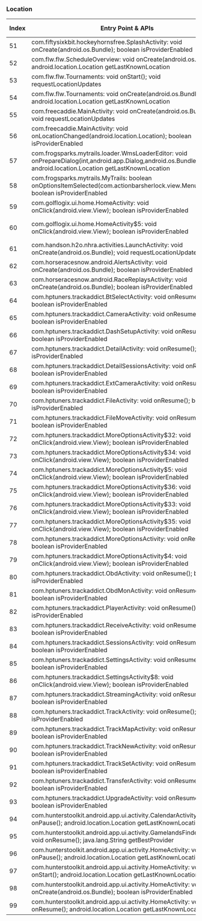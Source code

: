 ### Location
| Index | Entry Point & APIs | Screen shot | Resource id | Label |
| ------------- | ------------- | ------------- |-------------|-------------|
| 51 | com.fiftysixkbit.hockeyhornsfree.SplashActivity: void onCreate(android.os.Bundle); boolean isProviderEnabled | ![](C:\Users\hfu\Documents\COSMOS\output\py\Play_win8\Sports\com.fiftysixkbit.hockeyhornsfree\com.fiftysixkbit.hockeyhornsfree.SplashActivity.png) |  | |
| 52 | com.flw.flw.ScheduleOverview: void onCreate(android.os.Bundle); android.location.Location getLastKnownLocation | ![](C:\Users\hfu\Documents\COSMOS\output\py\Play_win8\Sports\com.flw.flw\com.flw.flw.ScheduleOverview.png) |  | |
| 53 | com.flw.flw.Tournaments: void onStart(); void requestLocationUpdates | ![](C:\Users\hfu\Documents\COSMOS\output\py\Play_win8\Sports\com.flw.flw\com.flw.flw.Tournaments.png) |  | |
| 54 | com.flw.flw.Tournaments: void onCreate(android.os.Bundle); android.location.Location getLastKnownLocation | ![](C:\Users\hfu\Documents\COSMOS\output\py\Play_win8\Sports\com.flw.flw\com.flw.flw.Tournaments.png) |  | |
| 55 | com.freecaddie.MainActivity: void onCreate(android.os.Bundle); void requestLocationUpdates | ![](C:\Users\hfu\Documents\COSMOS\output\py\Play_win8\Sports\com.freecaddie\com.freecaddie.MainActivity.png) |  | |
| 56 | com.freecaddie.MainActivity: void onLocationChanged(android.location.Location); boolean isProviderEnabled | ![](C:\Users\hfu\Documents\COSMOS\output\py\Play_win8\Sports\com.freecaddie\com.freecaddie.MainActivity.png) |  | |
| 57 | com.frogsparks.mytrails.loader.WmsLoaderEditor: void onPrepareDialog(int,android.app.Dialog,android.os.Bundle); android.location.Location getLastKnownLocation | ![](C:\Users\hfu\Documents\COSMOS\output\py\Play_win8\Sports\com.frogsparks.mytrails\com.frogsparks.mytrails.loader.WmsLoaderEditor.png) |  | |
| 58 | com.frogsparks.mytrails.MyTrails: boolean onOptionsItemSelected(com.actionbarsherlock.view.MenuItem); boolean isProviderEnabled | ![](C:\Users\hfu\Documents\COSMOS\output\py\Play_win8\Sports\com.frogsparks.mytrails\com.frogsparks.mytrails.MyTrails.png) |  | |
| 59 | com.golflogix.ui.home.HomeActivity: void onClick(android.view.View); boolean isProviderEnabled | ![](C:\Users\hfu\Documents\COSMOS\output\py\Play_win8\Sports\com.golflogix.ui\com.golflogix.ui.home.HomeActivity.png) |  | |
| 60 | com.golflogix.ui.home.HomeActivity$5: void onClick(android.view.View); boolean isProviderEnabled | ![](C:\Users\hfu\Documents\COSMOS\output\py\Play_win8\Sports\com.golflogix.ui\com.golflogix.ui.home.HomeActivity.png) | {'2131624902': <sensitive_component.SensitiveComponent.SensitiveView object at 0x091FD830>} | |
| 61 | com.handson.h2o.nhra.activities.LaunchActivity: void onCreate(android.os.Bundle); void requestLocationUpdates | ![](C:\Users\hfu\Documents\COSMOS\output\py\Play_win8\Sports\com.handson.h2o.nhra_free\com.handson.h2o.nhra.activities.LaunchActivity.png) |  | |
| 62 | com.horseracesnow.android.AlertsActivity: void onCreate(android.os.Bundle); boolean isProviderEnabled | ![](C:\Users\hfu\Documents\COSMOS\output\py\Play_win8\Sports\com.horseracesnow.android\com.horseracesnow.android.AlertsActivity.png) |  | |
| 63 | com.horseracesnow.android.RaceReplaysActivity: void onCreate(android.os.Bundle); boolean isProviderEnabled | ![](C:\Users\hfu\Documents\COSMOS\output\py\Play_win8\Sports\com.horseracesnow.android\com.horseracesnow.android.RaceReplaysActivity.png) |  | |
| 64 | com.hptuners.trackaddict.BtSelectActivity: void onResume(); boolean isProviderEnabled | ![](C:\Users\hfu\Documents\COSMOS\output\py\Play_win8\Sports\com.hptuners.trackaddict\com.hptuners.trackaddict.BtSelectActivity.png) |  | |
| 65 | com.hptuners.trackaddict.CameraActivity: void onResume(); boolean isProviderEnabled | ![](C:\Users\hfu\Documents\COSMOS\output\py\Play_win8\Sports\com.hptuners.trackaddict\com.hptuners.trackaddict.CameraActivity.png) |  | |
| 66 | com.hptuners.trackaddict.DashSetupActivity: void onResume(); boolean isProviderEnabled | ![](C:\Users\hfu\Documents\COSMOS\output\py\Play_win8\Sports\com.hptuners.trackaddict\com.hptuners.trackaddict.DashSetupActivity.png) |  | |
| 67 | com.hptuners.trackaddict.DetailActivity: void onResume(); boolean isProviderEnabled | ![](C:\Users\hfu\Documents\COSMOS\output\py\Play_win8\Sports\com.hptuners.trackaddict\com.hptuners.trackaddict.DetailActivity.png) |  | |
| 68 | com.hptuners.trackaddict.DetailSessionsActivity: void onResume(); boolean isProviderEnabled | ![](C:\Users\hfu\Documents\COSMOS\output\py\Play_win8\Sports\com.hptuners.trackaddict\com.hptuners.trackaddict.DetailSessionsActivity.png) |  | |
| 69 | com.hptuners.trackaddict.ExtCameraActivity: void onResume(); boolean isProviderEnabled | ![](C:\Users\hfu\Documents\COSMOS\output\py\Play_win8\Sports\com.hptuners.trackaddict\com.hptuners.trackaddict.ExtCameraActivity.png) |  | |
| 70 | com.hptuners.trackaddict.FileActivity: void onResume(); boolean isProviderEnabled | ![](C:\Users\hfu\Documents\COSMOS\output\py\Play_win8\Sports\com.hptuners.trackaddict\com.hptuners.trackaddict.FileActivity.png) |  | |
| 71 | com.hptuners.trackaddict.FileMoveActivity: void onResume(); boolean isProviderEnabled | ![](C:\Users\hfu\Documents\COSMOS\output\py\Play_win8\Sports\com.hptuners.trackaddict\com.hptuners.trackaddict.FileMoveActivity.png) |  | |
| 72 | com.hptuners.trackaddict.MoreOptionsActivity$32: void onClick(android.view.View); boolean isProviderEnabled | ![](C:\Users\hfu\Documents\COSMOS\output\py\Play_win8\Sports\com.hptuners.trackaddict\com.hptuners.trackaddict.MoreOptionsActivity.png) |  | |
| 73 | com.hptuners.trackaddict.MoreOptionsActivity$34: void onClick(android.view.View); boolean isProviderEnabled | ![](C:\Users\hfu\Documents\COSMOS\output\py\Play_win8\Sports\com.hptuners.trackaddict\com.hptuners.trackaddict.MoreOptionsActivity.png) |  | |
| 74 | com.hptuners.trackaddict.MoreOptionsActivity$5: void onClick(android.view.View); boolean isProviderEnabled | ![](C:\Users\hfu\Documents\COSMOS\output\py\Play_win8\Sports\com.hptuners.trackaddict\com.hptuners.trackaddict.MoreOptionsActivity.png) |  | |
| 75 | com.hptuners.trackaddict.MoreOptionsActivity$36: void onClick(android.view.View); boolean isProviderEnabled | ![](C:\Users\hfu\Documents\COSMOS\output\py\Play_win8\Sports\com.hptuners.trackaddict\com.hptuners.trackaddict.MoreOptionsActivity.png) |  | |
| 76 | com.hptuners.trackaddict.MoreOptionsActivity$33: void onClick(android.view.View); boolean isProviderEnabled | ![](C:\Users\hfu\Documents\COSMOS\output\py\Play_win8\Sports\com.hptuners.trackaddict\com.hptuners.trackaddict.MoreOptionsActivity.png) |  | |
| 77 | com.hptuners.trackaddict.MoreOptionsActivity$35: void onClick(android.view.View); boolean isProviderEnabled | ![](C:\Users\hfu\Documents\COSMOS\output\py\Play_win8\Sports\com.hptuners.trackaddict\com.hptuners.trackaddict.MoreOptionsActivity.png) |  | |
| 78 | com.hptuners.trackaddict.MoreOptionsActivity: void onResume(); boolean isProviderEnabled | ![](C:\Users\hfu\Documents\COSMOS\output\py\Play_win8\Sports\com.hptuners.trackaddict\com.hptuners.trackaddict.MoreOptionsActivity.png) |  | |
| 79 | com.hptuners.trackaddict.MoreOptionsActivity$4: void onClick(android.view.View); boolean isProviderEnabled | ![](C:\Users\hfu\Documents\COSMOS\output\py\Play_win8\Sports\com.hptuners.trackaddict\com.hptuners.trackaddict.MoreOptionsActivity.png) |  | |
| 80 | com.hptuners.trackaddict.ObdActivity: void onResume(); boolean isProviderEnabled | ![](C:\Users\hfu\Documents\COSMOS\output\py\Play_win8\Sports\com.hptuners.trackaddict\com.hptuners.trackaddict.ObdActivity.png) |  | |
| 81 | com.hptuners.trackaddict.ObdMonActivity: void onResume(); boolean isProviderEnabled | ![](C:\Users\hfu\Documents\COSMOS\output\py\Play_win8\Sports\com.hptuners.trackaddict\com.hptuners.trackaddict.ObdMonActivity.png) |  | |
| 82 | com.hptuners.trackaddict.PlayerActivity: void onResume(); boolean isProviderEnabled | ![](C:\Users\hfu\Documents\COSMOS\output\py\Play_win8\Sports\com.hptuners.trackaddict\com.hptuners.trackaddict.PlayerActivity.png) |  | |
| 83 | com.hptuners.trackaddict.ReceiveActivity: void onResume(); boolean isProviderEnabled | ![](C:\Users\hfu\Documents\COSMOS\output\py\Play_win8\Sports\com.hptuners.trackaddict\com.hptuners.trackaddict.ReceiveActivity.png) |  | |
| 84 | com.hptuners.trackaddict.SessionsActivity: void onResume(); boolean isProviderEnabled | ![](C:\Users\hfu\Documents\COSMOS\output\py\Play_win8\Sports\com.hptuners.trackaddict\com.hptuners.trackaddict.SessionsActivity.png) |  | |
| 85 | com.hptuners.trackaddict.SettingsActivity: void onResume(); boolean isProviderEnabled | ![](C:\Users\hfu\Documents\COSMOS\output\py\Play_win8\Sports\com.hptuners.trackaddict\com.hptuners.trackaddict.SettingsActivity.png) |  | |
| 86 | com.hptuners.trackaddict.SettingsActivity$8: void onClick(android.view.View); boolean isProviderEnabled | ![](C:\Users\hfu\Documents\COSMOS\output\py\Play_win8\Sports\com.hptuners.trackaddict\com.hptuners.trackaddict.SettingsActivity.png) |  | |
| 87 | com.hptuners.trackaddict.StreamingActivity: void onResume(); boolean isProviderEnabled | ![](C:\Users\hfu\Documents\COSMOS\output\py\Play_win8\Sports\com.hptuners.trackaddict\com.hptuners.trackaddict.StreamingActivity.png) |  | |
| 88 | com.hptuners.trackaddict.TrackActivity: void onResume(); boolean isProviderEnabled | ![](C:\Users\hfu\Documents\COSMOS\output\py\Play_win8\Sports\com.hptuners.trackaddict\com.hptuners.trackaddict.TrackActivity.png) |  | |
| 89 | com.hptuners.trackaddict.TrackMapActivity: void onResume(); boolean isProviderEnabled | ![](C:\Users\hfu\Documents\COSMOS\output\py\Play_win8\Sports\com.hptuners.trackaddict\com.hptuners.trackaddict.TrackMapActivity.png) |  | |
| 90 | com.hptuners.trackaddict.TrackNewActivity: void onResume(); boolean isProviderEnabled | ![](C:\Users\hfu\Documents\COSMOS\output\py\Play_win8\Sports\com.hptuners.trackaddict\com.hptuners.trackaddict.TrackNewActivity.png) |  | |
| 91 | com.hptuners.trackaddict.TrackSetActivity: void onResume(); boolean isProviderEnabled | ![](C:\Users\hfu\Documents\COSMOS\output\py\Play_win8\Sports\com.hptuners.trackaddict\com.hptuners.trackaddict.TrackSetActivity.png) |  | |
| 92 | com.hptuners.trackaddict.TransferActivity: void onResume(); boolean isProviderEnabled | ![](C:\Users\hfu\Documents\COSMOS\output\py\Play_win8\Sports\com.hptuners.trackaddict\com.hptuners.trackaddict.TransferActivity.png) |  | |
| 93 | com.hptuners.trackaddict.UpgradeActivity: void onResume(); boolean isProviderEnabled | ![](C:\Users\hfu\Documents\COSMOS\output\py\Play_win8\Sports\com.hptuners.trackaddict\com.hptuners.trackaddict.UpgradeActivity.png) |  | |
| 94 | com.hunterstoolkit.android.app.ui.activity.CalendarActivity: void onPause(); android.location.Location getLastKnownLocation | ![](C:\Users\hfu\Documents\COSMOS\output\py\Play_win8\Sports\com.hunterstoolkit.android.app\com.hunterstoolkit.android.app.ui.activity.CalendarActivity.png) |  | |
| 95 | com.hunterstoolkit.android.app.ui.activity.GamelandsFinderActivity: void onResume(); java.lang.String getBestProvider | ![](C:\Users\hfu\Documents\COSMOS\output\py\Play_win8\Sports\com.hunterstoolkit.android.app\com.hunterstoolkit.android.app.ui.activity.GamelandsFinderActivity.png) |  | |
| 96 | com.hunterstoolkit.android.app.ui.activity.HomeActivity: void onPause(); android.location.Location getLastKnownLocation | ![](C:\Users\hfu\Documents\COSMOS\output\py\Play_win8\Sports\com.hunterstoolkit.android.app\com.hunterstoolkit.android.app.ui.activity.HomeActivity.png) |  | |
| 97 | com.hunterstoolkit.android.app.ui.activity.HomeActivity: void onStart(); android.location.Location getLastKnownLocation | ![](C:\Users\hfu\Documents\COSMOS\output\py\Play_win8\Sports\com.hunterstoolkit.android.app\com.hunterstoolkit.android.app.ui.activity.HomeActivity.png) |  | |
| 98 | com.hunterstoolkit.android.app.ui.activity.HomeActivity: void onCreate(android.os.Bundle); boolean isProviderEnabled | ![](C:\Users\hfu\Documents\COSMOS\output\py\Play_win8\Sports\com.hunterstoolkit.android.app\com.hunterstoolkit.android.app.ui.activity.HomeActivity.png) |  | |
| 99 | com.hunterstoolkit.android.app.ui.activity.HomeActivity: void onResume(); android.location.Location getLastKnownLocation | ![](C:\Users\hfu\Documents\COSMOS\output\py\Play_win8\Sports\com.hunterstoolkit.android.app\com.hunterstoolkit.android.app.ui.activity.HomeActivity.png) |  | |
